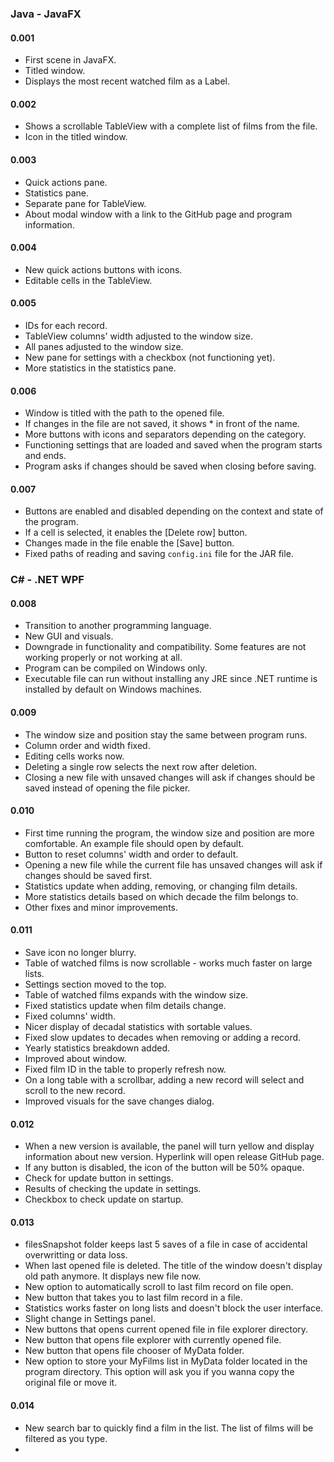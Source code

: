 ### Java - JavaFX

#### 0.001 
- First scene in JavaFX.
- Titled window.
- Displays the most recent watched film as a Label.

#### 0.002 
- Shows a scrollable TableView with a complete list of films from the file.
- Icon in the titled window.

#### 0.003 
- Quick actions pane.
- Statistics pane.
- Separate pane for TableView.
- About modal window with a link to the GitHub page and program information.

#### 0.004 
- New quick actions buttons with icons.
- Editable cells in the TableView.

#### 0.005 
- IDs for each record.
- TableView columns' width adjusted to the window size.
- All panes adjusted to the window size.
- New pane for settings with a checkbox (not functioning yet).
- More statistics in the statistics pane.

#### 0.006 
- Window is titled with the path to the opened file.
- If changes in the file are not saved, it shows * in front of the name.
- More buttons with icons and separators depending on the category.
- Functioning settings that are loaded and saved when the program starts and ends.
- Program asks if changes should be saved when closing before saving.

#### 0.007 
- Buttons are enabled and disabled depending on the context and state of the program.
- If a cell is selected, it enables the [Delete row] button.
- Changes made in the file enable the [Save] button.
- Fixed paths of reading and saving `config.ini` file for the JAR file.

### C# - .NET WPF

#### 0.008 
- Transition to another programming language.
- New GUI and visuals.
- Downgrade in functionality and compatibility. Some features are not working properly or not working at all.
- Program can be compiled on Windows only.
- Executable file can run without installing any JRE since .NET runtime is installed by default on Windows machines.

#### 0.009 
- The window size and position stay the same between program runs.
- Column order and width fixed.
- Editing cells works now.
- Deleting a single row selects the next row after deletion.
- Closing a new file with unsaved changes will ask if changes should be saved instead of opening the file picker.

#### 0.010 
- First time running the program, the window size and position are more comfortable. An example file should open by default.
- Button to reset columns' width and order to default.
- Opening a new file while the current file has unsaved changes will ask if changes should be saved first.
- Statistics update when adding, removing, or changing film details.
- More statistics details based on which decade the film belongs to.
- Other fixes and minor improvements.

#### 0.011 
- Save icon no longer blurry.
- Table of watched films is now scrollable - works much faster on large lists.
- Settings section moved to the top.
- Table of watched films expands with the window size.
- Fixed statistics update when film details change.
- Fixed columns' width.
- Nicer display of decadal statistics with sortable values.
- Fixed slow updates to decades when removing or adding a record.
- Yearly statistics breakdown added.
- Improved about window.
- Fixed film ID in the table to properly refresh now.
- On a long table with a scrollbar, adding a new record will select and scroll to the new record.
- Improved visuals for the save changes dialog.

#### 0.012 
- When a new version is available, the panel will turn yellow and display information about new version. Hyperlink will open release GitHub page.
- If any button is disabled, the icon of the button will be 50% opaque.
- Check for update button in settings.
- Results of checking the update in settings.
- Checkbox to check update on startup.

#### 0.013
- filesSnapshot folder keeps last 5 saves of a file in case of accidental overwritting or data loss.
- When last opened file is deleted. The title of the window doesn't display old path anymore. It displays new file now.
- New option to automatically scroll to last film record on file open.
- New button that takes you to last film record in a file.
- Statistics works faster on long lists and doesn't block the user interface.
- Slight change in Settings panel.
- New buttons that opens current opened file in file explorer directory.
- New button that opens file explorer with currently opened file.
- New button that opens file chooser of MyData folder.
- New option to store your MyFilms list in MyData folder located in the program directory. This option will ask you if you wanna copy the original file or move it.

#### 0.014
- New search bar to quickly find a film in the list. The list of films will be filtered as you type.
- 
